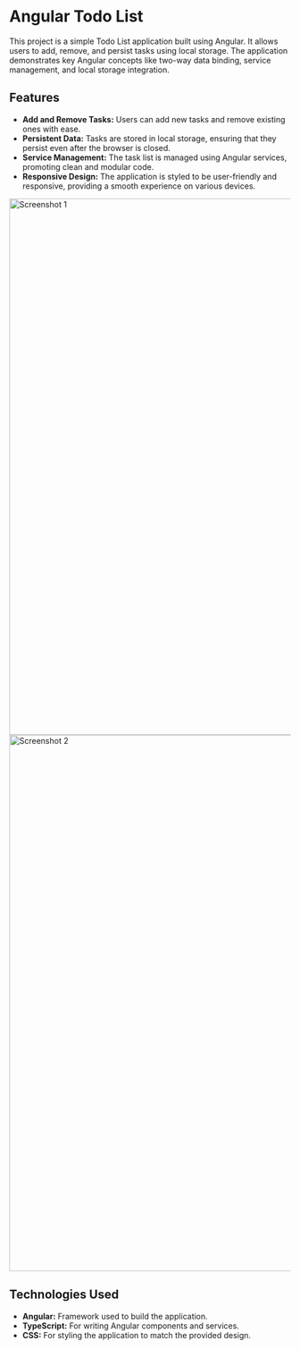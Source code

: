 # Angular Todo List

This project is a simple Todo List application built using Angular. It allows users to add, remove, and persist tasks using local storage. The application demonstrates key Angular concepts like two-way data binding, service management, and local storage integration.

## Features

- **Add and Remove Tasks:** Users can add new tasks and remove existing ones with ease.
- **Persistent Data:** Tasks are stored in local storage, ensuring that they persist even after the browser is closed.
- **Service Management:** The task list is managed using Angular services, promoting clean and modular code.
- **Responsive Design:** The application is styled to be user-friendly and responsive, providing a smooth experience on various devices.
<img width="960" alt="Screenshot 1" src="https://github.com/user-attachments/assets/7b2cb383-bcc6-42ff-b2fa-af6f86681faa">
<img width="960" alt="Screenshot 2" src="https://github.com/user-attachments/assets/b77c915d-01c7-4143-90a7-403702878e93">


## Technologies Used

- **Angular:** Framework used to build the application.
- **TypeScript:** For writing Angular components and services.
- **CSS:** For styling the application to match the provided design.


